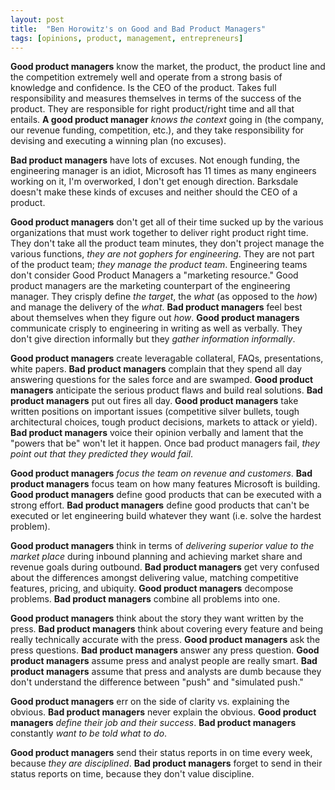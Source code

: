 ```yaml
---
layout: post
title:  "Ben Horowitz's on Good and Bad Product Managers"
tags: [opinions, product, management, entrepreneurs]
---
```


**Good product managers** know the market, the product, the product line and the competition extremely well and operate from a strong basis of knowledge and confidence. Is the CEO of the product. Takes full responsibility and measures themselves in terms of the success of the product. They are responsible for right product/right time and all that entails. **A good product manager** *knows the context* going in (the company, our revenue funding, competition, etc.), and they take responsibility for devising and executing a winning plan (no excuses).

**Bad product managers** have lots of excuses. Not enough funding, the engineering manager is an idiot, Microsoft has 11 times as many engineers working on it, I'm overworked, I don't get enough direction. Barksdale doesn't make these kinds of excuses and neither should the CEO of a product.

**Good product managers** don't get all of their time sucked up by the various organizations that must work together to deliver right product right time. They don't take all the product team minutes, they don't project manage the various functions, *they are not gophers for engineering*. They are not part of the product team; *they manage the product team*. Engineering teams don't consider Good Product Managers a "marketing resource." Good product managers are the marketing counterpart of the engineering manager. They crisply define *the target*, the *what* (as opposed to the *how*) and manage the delivery of the *what*. **Bad product managers** feel best about themselves when they figure out *how*. **Good product managers** communicate crisply to engineering in writing as well as verbally. They don't give direction informally but they *gather information informally*.

**Good product managers** create leveragable collateral, FAQs, presentations, white papers. **Bad product managers** complain that they spend all day answering questions for the sales force and are swamped. **Good product managers** anticipate the serious product flaws and build real solutions. **Bad product managers** put out fires all day. **Good product managers** take written positions on important issues (competitive silver bullets, tough architectural choices, tough product decisions, markets to attack or yield). **Bad product managers** voice their opinion verbally and lament that the "powers that be" won't let it happen. Once bad product managers fail, *they point out that they predicted they would fail*.

**Good product managers** *focus the team on revenue and customers*. **Bad product managers** focus team on how many features Microsoft is building. **Good product managers** define good products that can be executed with a strong effort. **Bad product managers** define good products that can't be executed or let engineering build whatever they want (i.e. solve the hardest problem).

**Good product managers** think in terms of *delivering superior value to the market place* during inbound planning and achieving market share and revenue goals during outbound. **Bad product managers** get very confused about the differences amongst delivering value, matching competitive features, pricing, and ubiquity. **Good product managers** decompose problems. **Bad product managers** combine all problems into one.

**Good product managers** think about the story they want written by the press. **Bad product managers** think about covering every feature and being really technically accurate with the press. **Good product managers** ask the press questions. **Bad product managers** answer any press question. **Good product managers** assume press and analyst people are really smart. **Bad product managers** assume that press and analysts are dumb because they don't understand the difference between "push" and "simulated push."

**Good product managers** err on the side of clarity vs. explaining the obvious. **Bad product managers** never explain the obvious. **Good product managers** *define their job and their success*. **Bad product managers** constantly *want to be told what to do*.

**Good product managers** send their status reports in on time every week, because *they are disciplined*. **Bad product managers** forget to send in their status reports on time, because they don't value discipline.
